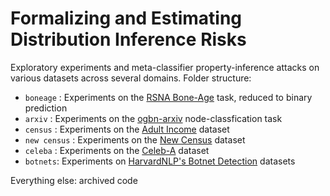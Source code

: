 # Formalizing and Estimating Distribution Inference Risks

Exploratory experiments and meta-classifier property-inference attacks on various datasets across several domains.
Folder structure:

- `boneage` : Experiments on the [RSNA Bone-Age](https://www.kaggle.com/kmader/rsna-bone-age) task, reduced to binary prediction
- `arxiv` : Experiments on the [ogbn-arxiv](https://ogb.stanford.edu/docs/nodeprop/) node-classfication task
- `census` : Experiments on the [Adult Income](https://www.kaggle.com/uciml/adult-census-income) dataset
- `new census` : Experiments on the [New Census](https://github.com/bargavj/EvaluatingDPML/blob/master/CENSUS_DATA_README.ipynb) dataset
- `celeba` : Experiments on the [Celeb-A](https://www.kaggle.com/jessicali9530/celeba-dataset) dataset
- `botnets`: Experiments on [HarvardNLP's Botnet Detection](https://github.com/harvardnlp/botnet-detection) datasets

Everything else: archived code
